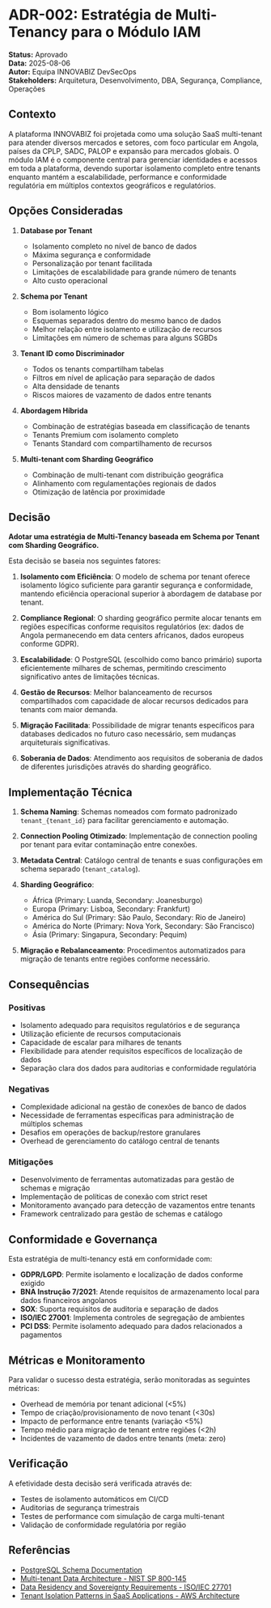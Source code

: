 # ADR-002: Estratégia de Multi-Tenancy para o Módulo IAM

**Status:** Aprovado  
**Data:** 2025-08-06  
**Autor:** Equipa INNOVABIZ DevSecOps  
**Stakeholders:** Arquitetura, Desenvolvimento, DBA, Segurança, Compliance, Operações  

## Contexto

A plataforma INNOVABIZ foi projetada como uma solução SaaS multi-tenant para atender diversos mercados e setores, com foco particular em Angola, países da CPLP, SADC, PALOP e expansão para mercados globais. O módulo IAM é o componente central para gerenciar identidades e acessos em toda a plataforma, devendo suportar isolamento completo entre tenants enquanto mantém a escalabilidade, performance e conformidade regulatória em múltiplos contextos geográficos e regulatórios.

## Opções Consideradas

1. **Database por Tenant**
   * Isolamento completo no nível de banco de dados
   * Máxima segurança e conformidade
   * Personalização por tenant facilitada
   * Limitações de escalabilidade para grande número de tenants
   * Alto custo operacional

2. **Schema por Tenant**
   * Bom isolamento lógico
   * Esquemas separados dentro do mesmo banco de dados
   * Melhor relação entre isolamento e utilização de recursos
   * Limitações em número de schemas para alguns SGBDs

3. **Tenant ID como Discriminador**
   * Todos os tenants compartilham tabelas
   * Filtros em nível de aplicação para separação de dados
   * Alta densidade de tenants
   * Riscos maiores de vazamento de dados entre tenants

4. **Abordagem Híbrida**
   * Combinação de estratégias baseada em classificação de tenants
   * Tenants Premium com isolamento completo
   * Tenants Standard com compartilhamento de recursos

5. **Multi-tenant com Sharding Geográfico**
   * Combinação de multi-tenant com distribuição geográfica
   * Alinhamento com regulamentações regionais de dados
   * Otimização de latência por proximidade

## Decisão

**Adotar uma estratégia de Multi-Tenancy baseada em Schema por Tenant com Sharding Geográfico.**

Esta decisão se baseia nos seguintes fatores:

1. **Isolamento com Eficiência**: O modelo de schema por tenant oferece isolamento lógico suficiente para garantir segurança e conformidade, mantendo eficiência operacional superior à abordagem de database por tenant.

2. **Compliance Regional**: O sharding geográfico permite alocar tenants em regiões específicas conforme requisitos regulatórios (ex: dados de Angola permanecendo em data centers africanos, dados europeus conforme GDPR).

3. **Escalabilidade**: O PostgreSQL (escolhido como banco primário) suporta eficientemente milhares de schemas, permitindo crescimento significativo antes de limitações técnicas.

4. **Gestão de Recursos**: Melhor balanceamento de recursos compartilhados com capacidade de alocar recursos dedicados para tenants com maior demanda.

5. **Migração Facilitada**: Possibilidade de migrar tenants específicos para databases dedicados no futuro caso necessário, sem mudanças arquiteturais significativas.

6. **Soberania de Dados**: Atendimento aos requisitos de soberania de dados de diferentes jurisdições através do sharding geográfico.

## Implementação Técnica

1. **Schema Naming**: Schemas nomeados com formato padronizado `tenant_{tenant_id}` para facilitar gerenciamento e automação.

2. **Connection Pooling Otimizado**: Implementação de connection pooling por tenant para evitar contaminação entre conexões.

3. **Metadata Central**: Catálogo central de tenants e suas configurações em schema separado (`tenant_catalog`).

4. **Sharding Geográfico**:
   * África (Primary: Luanda, Secondary: Joanesburgo)
   * Europa (Primary: Lisboa, Secondary: Frankfurt)
   * América do Sul (Primary: São Paulo, Secondary: Rio de Janeiro)
   * América do Norte (Primary: Nova York, Secondary: São Francisco)
   * Ásia (Primary: Singapura, Secondary: Pequim)

5. **Migração e Rebalanceamento**: Procedimentos automatizados para migração de tenants entre regiões conforme necessário.

## Consequências

### Positivas

* Isolamento adequado para requisitos regulatórios e de segurança
* Utilização eficiente de recursos computacionais
* Capacidade de escalar para milhares de tenants
* Flexibilidade para atender requisitos específicos de localização de dados
* Separação clara dos dados para auditorias e conformidade regulatória

### Negativas

* Complexidade adicional na gestão de conexões de banco de dados
* Necessidade de ferramentas específicas para administração de múltiplos schemas
* Desafios em operações de backup/restore granulares
* Overhead de gerenciamento do catálogo central de tenants

### Mitigações

* Desenvolvimento de ferramentas automatizadas para gestão de schemas e migração
* Implementação de políticas de conexão com strict reset
* Monitoramento avançado para detecção de vazamentos entre tenants
* Framework centralizado para gestão de schemas e catálogo

## Conformidade e Governança

Esta estratégia de multi-tenancy está em conformidade com:

* **GDPR/LGPD**: Permite isolamento e localização de dados conforme exigido
* **BNA Instrução 7/2021**: Atende requisitos de armazenamento local para dados financeiros angolanos
* **SOX**: Suporta requisitos de auditoria e separação de dados
* **ISO/IEC 27001**: Implementa controles de segregação de ambientes
* **PCI DSS**: Permite isolamento adequado para dados relacionados a pagamentos

## Métricas e Monitoramento

Para validar o sucesso desta estratégia, serão monitoradas as seguintes métricas:

* Overhead de memória por tenant adicional (<5%)
* Tempo de criação/provisionamento de novo tenant (<30s)
* Impacto de performance entre tenants (variação <5%)
* Tempo médio para migração de tenant entre regiões (<2h)
* Incidentes de vazamento de dados entre tenants (meta: zero)

## Verificação

A efetividade desta decisão será verificada através de:

* Testes de isolamento automáticos em CI/CD
* Auditorias de segurança trimestrais
* Testes de performance com simulação de carga multi-tenant
* Validação de conformidade regulatória por região

## Referências

* [PostgreSQL Schema Documentation](https://www.postgresql.org/docs/current/ddl-schemas.html)
* [Multi-tenant Data Architecture - NIST SP 800-145](https://nvlpubs.nist.gov/nistpubs/Legacy/SP/nistspecialpublication800-145.pdf)
* [Data Residency and Sovereignty Requirements - ISO/IEC 27701](https://www.iso.org/standard/71670.html)
* [Tenant Isolation Patterns in SaaS Applications - AWS Architecture](https://docs.aws.amazon.com/prescriptive-guidance/latest/saas-tenancy-patterns/)